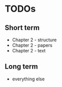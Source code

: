 # TODOs

## Short term
- Chapter 2 - structure
- Chapter 2 - papers
- Chapter 2 - text

## Long term
- everything else

